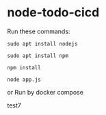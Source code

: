 # node-todo-cicd

Run these commands:


`sudo apt install nodejs`


`sudo apt install npm`


`npm install`

`node app.js`

or Run by docker compose 

test7

